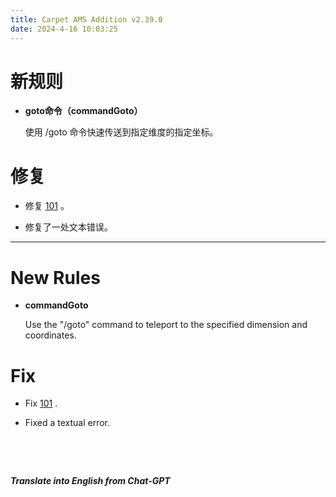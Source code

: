 ```yaml
---
title: Carpet AMS Addition v2.39.0
date: 2024-4-16 10:03:25
---
```


# 新规则

- **goto命令（commandGoto）**

  使用 /goto 命令快速传送到指定维度的指定坐标。



# 修复

- 修复 [101](https://github.com/Minecraft-AMS/Carpet-AMS-Addition/issues/101) 。



- 修复了一处文本错误。



---



# New Rules

- **commandGoto**

  Use the "/goto" command to teleport to the specified dimension and coordinates.

  

# Fix

- Fix [101](https://github.com/Minecraft-AMS/Carpet-AMS-Addition/issues/101) .



- Fixed a textual error.

&emsp;

&emsp;

***Translate into English from Chat-GPT***

